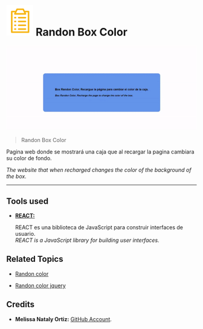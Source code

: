 # ![icon-document](https://github.com/Gloper98/Cifrado-cesar-/raw/master/assets/images/icon-document.png "document") Randon Box Color

![Randon Box Color](src/BoxRandonColor.gif "star-wars-demo")
>Randon Box Color

Pagina web donde se mostrará una caja que al recargar la pagina cambiara su color de fondo.

_The website that when recharged changes the color of the background of the box._

***
## Tools used

* **[REACT:](http://getbootstrap.com/docs/3.3/)** 
   
   REACT es una biblioteca de JavaScript para construir interfaces de usuario.  
  _REACT is a JavaScript library for building user interfaces._  
	

## Related Topics

* [Randon color](https://questionfocus.com/css-pick-a-random-color-from-array.html)

* [Randon color jquery](https://www.vitoshacademy.com/jquery-randomize-anything-random-numbers-with-random-colors/)


## Credits

* **Melissa Nataly Ortiz:** [GitHub Account](https://github.com/Nathoriz).

